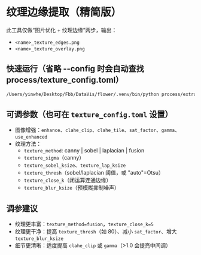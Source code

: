 # 纹理边缘提取（精简版）

此工具仅做“图片优化 + 纹理边缘”两步，输出：
- `<name>_texture_edges.png`
- `<name>_texture_overlay.png`

## 快速运行（省略 --config 时会自动查找 process/texture_config.toml）
```bash
/Users/yinwhe/Desktop/Fbb/DataVis/flower/.venv/bin/python process/extract_texture.py --config process/texture_config.toml
```

## 可调参数（也可在 `texture_config.toml` 设置）
- 图像增强：`enhance`、`clahe_clip`、`clahe_tile`、`sat_factor`、`gamma`、`use_enhanced`
- 纹理方法：
  - `texture_method`: canny | sobel | laplacian | fusion
  - `texture_sigma`（canny）
  - `texture_sobel_ksize`、`texture_lap_ksize`
  - `texture_thresh`（sobel/laplacian 阈值，或 "auto"=Otsu）
  - `texture_close_k`（闭运算连通边缘）
  - `texture_blur_ksize`（预模糊抑制噪声）

## 调参建议
- 纹理更丰富：`texture_method=fusion`，`texture_close_k=5`
- 纹理更干净：提高 `texture_thresh`（如 80）、减小 `sat_factor`、增大 `texture_blur_ksize`
- 细节更清晰：适度提高 `clahe_clip` 或 `gamma`（>1.0 会提亮中间调）
